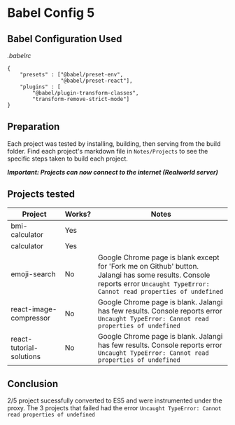 # Babel Config 5

## Babel Configuration Used
*.babelrc*
```
{
	"presets" : ["@babel/preset-env",
				 "@babel/preset-react"],
	"plugins" : [
		"@babel/plugin-transform-classes",
		"transform-remove-strict-mode"]
}

```

## Preparation
Each project was tested by installing, building, then serving from the build folder. Find each project's markdown file in `Notes/Projects` to see the specific steps taken to build each project.

***Important: Projects can now connect to the internet (Realworld server)***

## Projects tested
Project | Works? | Notes
---|---|---
bmi-calculator | Yes |
calculator | Yes |
emoji-search | No | Google Chrome page is blank except for 'Fork me on Github' button. Jalangi has some results. Console reports error `Uncaught TypeError: Cannot read properties of undefined`
react-image-compressor | No | Google Chrome page is blank. Jalangi has few results. Console reports error `Uncaught TypeError: Cannot read properties of undefined`
react-tutorial-solutions | No | Google Chrome page is blank. Jalangi has few results. Console reports error `Uncaught TypeError: Cannot read properties of undefined`

## Conclusion
2/5 project sucessfully converted to ES5 and were instrumented under the proxy. The 3 projects that failed had the error `Uncaught TypeError: Cannot read properties of undefined`